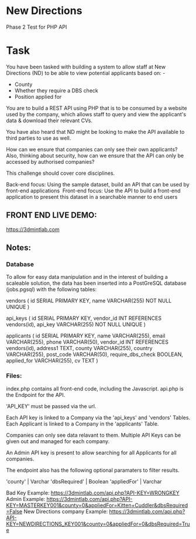 # New Directions
Phase 2 Test for PHP API

# Task
You have been tasked with building a system to allow staff at New Directions (ND) to be able to view potential applicants based on: - 
 - County 
 - Whether they require a DBS check 
 - Position applied for 

You are to build a REST API using PHP that is to be consumed by a website used by the company, which allows staff to query and view the applicant's data & download their relevant CVs.  

You have also heard that ND might be looking to make the API available to third parties to use as well. 

How can we ensure that companies can only see their own applicants? Also, thinking about security, how can we ensure that the API can only be accessed by authorised companies? 

This challenge should cover core disciplines. 

Back-end focus: Using the sample dataset, build an API that can be used by front-end applications 
Front-end focus: Use the API to build a front-end application to present this dataset in a searchable manner to end users 

## FRONT END LIVE DEMO: 
https://3dmintlab.com

## Notes:

### Database
To allow for easy data manipulation and in the interest of building a scaleable solution, the data has been inserted into a PostGreSQL database (jobs.pgsql) with the following tables:

vendors (
    id SERIAL PRIMARY KEY,
    name VARCHAR(255) NOT NULL UNIQUE
)

api_keys (
    id SERIAL PRIMARY KEY,
    vendor_id INT REFERENCES vendors(id),
    api_key VARCHAR(255) NOT NULL UNIQUE
)

applicants (
    id SERIAL PRIMARY KEY,
    name VARCHAR(255),
    email VARCHAR(255),
    phone VARCHAR(50),
    vendor_id INT REFERENCES vendors(id),
    address1 TEXT,
    county VARCHAR(255),
    country VARCHAR(255),
    post_code VARCHAR(50),
    require_dbs_check BOOLEAN,
    applied_for VARCHAR(255),
    cv TEXT
)

### Files:
index.php contains all front-end code, including the Javascript.
api.php is the Endpoint for the API.

'API_KEY' must be passed via the url. 

Each API key is linked to a Company via the 'api_keys' and 'vendors' Tables. 
Each Applicant is linked to a Company in the 'applicants' Table.

Companies can only see data relavant to them.
Multiple API Keys can be given out and managed for each company.

An Admin API key is present to allow searching for all Applicants for all companies.

The endpoint also has the following optional paramaters to filter results.

'county' | Varchar
'dbsRequired' | Boolean
'appliedFor' | Varchar

Bad Key Example: https://3dmintlab.com/api.php?API-KEY=WRONGKEY
Admin Example: https://3dmintlab.com/api.php?API-KEY=MASTERKEY001&county=0&appliedFor=Kitten+Cuddler&dbsRequired=False
New Directions company Example: https://3dmintlab.com/api.php?API-KEY=NEWDIRECTIONS_KEY001&county=0&appliedFor=0&dbsRequired=True

